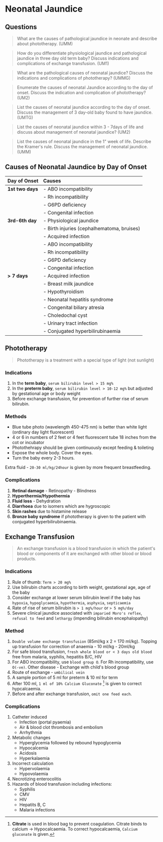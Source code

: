 # Neonatal Jaundice

## Questions

> What are the causes of pathological jaundice in neonate and describe about phototherapy. (UMM)

> How do you differentiate physiological jaundice and pathological jaundice in three day old term baby? Discuss indications and complications of exchange transfusion. (UM1)

> What are the pathological causes of neonatal jaundice? Discuss the indications and complications of phototherapy? (UMMG)

> Enumerate the causes of neonatal Jaundice according to the day of onset. Discuss the indication and complication of phototherapy? (UM2)

> List the causes of neonatal jaundice according to the day of onset. Discuss the management of 3 day-old baby found to have jaundice. (UMTG)

> List the causes of neonatal jaundice within 3 - 7days of life and discuss about management of neonatal jaundice? (UM2)

> List the causes of neonatal jaundice in the 1" week of life. Describe the Kramer's rule. Discuss the management of neonatal jaundice. (UMM)

## Causes of Neonatal Jaundice by Day of Onset

| Day of Onset     | Causes                                     |
| :--------------- | :----------------------------------------- |
| **1st two days** | - ABO incompatibility                      |
|                  | - Rh incompatibility                       |
|                  | - G6PD deficiency                          |
|                  | - Congenital infection                     |
| **3rd-6th day**  | - Physiological jaundice                   |
|                  | - Birth injuries (cephalhematoma, bruises) |
|                  | - Acquired infection                       |
|                  | - ABO incompatibility                      |
|                  | - Rh incompatibility                       |
|                  | - G6PD deficiency                          |
|                  | - Congenital infection                     |
| **> 7 days**     | - Acquired infection                       |
|                  | - Breast milk jaundice                     |
|                  | - Hypothyroidism                           |
|                  | - Neonatal hepatitis syndrome              |
|                  | - Congenital biliary atresia               |
|                  | - Choledochal cyst                         |
|                  | - Urinary tract infection                  |
|                  | - Conjugated hyperbilirubinaemia           |

## Phototherapy

> Phototherapy is a treatment with a special type of light (not sunlight)

### Indications

1. In the **term baby**, `serum bilirubin level > 15 mg%`
2. In the **preterm baby**, `serum bilirubin level > 10-12 mg%` but adjusted by gestational age or body weight
3. Before exchange transfusion, for prevention of further rise of serum bilirubin.

### Methods

- Blue tube photo (wavelength 450-475 nm) is better than white light (ordinary day light fluorescent)
- 4 or 6 in numbers of 2 feet or 4 feet fluorescent tube 18 inches from the cot or incubator
- Photothehrapy should be given continuously except feeding & toileting
- Expose the whole body. Cover the eyes.
- Turn the baby every 2-3 hours.

Extra fluid - `20-30 ml/kg/24hour` is given by more frequent breastfeeding.

### Complications

1. **Retinal damage** - Retinopathy - Blindness
1. **Hyperthermia/Hypothermia**
1. **Fluid loss** - Dehydration
1. **Diarrhoea** due to isomers which are hygroscopic
1. **Skin rashes** due to histamine release
1. **Bronze baby syndrome** if phototherapy is given to the patient with conjugated hyperbilirubinaemia.

## Exchange Transfusion

> An exchange transfusion is a blood transfusion in which the patient's blood or components of it are exchanged with other blood or blood products.

### Indications

1. Rule of thumb: `Term > 20 mg%`
2. Use bilirubin charts according to birth weight, gestational age, age of the baby
3. Consider exchange at lower serum bilirubin level if the baby has `hypoxia`, `hypoglycaemia`, `hypothermia`, `asphyxia`, `septicaemia`
4. Rate of rise of serum bilirubin is `> 1 mg%/hour` or `> 5 mg%/day`
5. Severe clinical jaundice associated with `imparied Moro's reflex`, `refusal to feed` and `lethargy` (impending bilirubin encephalopathy)

### Method

1. `Double volume exchange transfusion` (85ml/kg x 2 = 170 ml/kg). Topping up transfusion for correction of anaemia - 10 ml/kg - 20ml/kg
2. For safe blood transfusion, `fresh whole blood or < 3 days old blood` free from malaria, syphilis, hepatitis B/C, HIV
3. For ABO incompatibility, use `blood group O`. For Rh incompatibility, use `O(-ve)`. Other disease - Exchange with child's blood group
4. Route of exchange - `umbilical vein`
5. A sample portion of 5 ml for preterm & 10 ml for term
6. After 100 ml, `1 ml of 10% Calcium Gluconate` [^1] is given to correct hypcalcaemia.
7. Before and after exchange transfusion, `omit one feed each`.

[^1]: **Citrate** is used in blood bag to prevent coagulation. Citrate binds to calcium → Hypocalcaemia. To correct hypocalcaemia, `Calcium gluconate` is given.

### Complications

1. Catheter induced
   - Infection (portal pyaemia)
   - Air & blood clot thrombosis and embolism
   - Arrhythmia
2. Metabolic changes
   - Hyperglycemia followed by rebound hypoglycemia
   - Hypocalcemia
   - Acidosis
   - Hyperkalaemia
3. Incorrect calculation
   - Hypervolaemia
   - Hypovolaemia
4. Necrotizing enterocolitis
5. Hazards of blood transfusion including infections:
   - Syphilis
   - CMV
   - HIV
   - Hepatits B, C
   - Malaria infections
